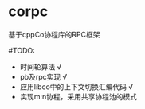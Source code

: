# corpc
基于cppCo协程库的RPC框架

#TODO:
- 时间轮算法 √
- pb及rpc实现 √
- 应用libco中的上下文切换汇编代码 √
- 实现m:n协程，采用共享协程池的模式
